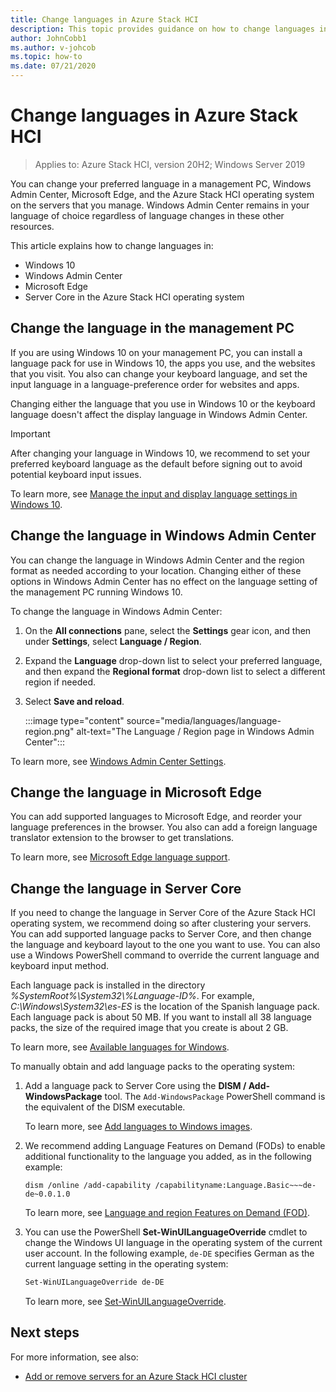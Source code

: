 ```yaml
---
title: Change languages in Azure Stack HCI
description: This topic provides guidance on how to change languages in the Azure Stack HCI operating system, Windows 10, Windows Admin Center, and Microsoft Edge.
author: JohnCobb1
ms.author: v-johcob
ms.topic: how-to
ms.date: 07/21/2020
---
```


# Change languages in Azure Stack HCI

>Applies to: Azure Stack HCI, version 20H2; Windows Server 2019

You can change your preferred language in a management PC, Windows Admin Center, Microsoft Edge, and the Azure Stack HCI operating system on the servers that you manage. Windows Admin Center remains in your language of choice regardless of language changes in these other resources.

This article explains how to change languages in: 
- Windows 10
- Windows Admin Center
- Microsoft Edge
- Server Core in the Azure Stack HCI operating system

## Change the language in the management PC
If you are using Windows 10 on your management PC, you can install a language pack for use in Windows 10, the apps you use, and the websites that you visit. You also can change your keyboard language, and set the input language in a language-preference order for websites and apps.

Changing either the language that you use in Windows 10 or the keyboard language doesn't affect the display language in Windows Admin Center.

   >[!IMPORTANT]
   > After changing your language in Windows 10, we recommend to set your preferred keyboard language as the default before signing out to avoid potential keyboard input issues.

To learn more, see [Manage the input and display language settings in Windows 10](https://support.microsoft.com/help/4496404/windows-10-manage-the-input-and-display-language).

## Change the language in Windows Admin Center
You can change the language in Windows Admin Center and the region format as needed according to your location. Changing either of these options in Windows Admin Center has no effect on the language setting of the management PC running Windows 10.

To change the language in Windows Admin Center:
1. On the **All connections** pane, select the **Settings** gear icon, and then under **Settings**, select **Language / Region**.
1. Expand the **Language** drop-down list to select your preferred language, and then expand the **Regional format** drop-down list to select a different region if needed.
1. Select **Save and reload**.

    :::image type="content" source="media/languages/language-region.png" alt-text="The Language / Region page in Windows Admin Center":::

To learn more, see [Windows Admin Center Settings](/windows-server/manage/windows-admin-center/configure/settings).

## Change the language in Microsoft Edge
You can add supported languages to Microsoft Edge, and reorder your language preferences in the browser. You also can add a foreign language translator extension to the browser to get translations.

To learn more, see [Microsoft Edge language support](/deployedge/microsoft-edge-supported-languages).

## Change the language in Server Core
If you need to change the language in Server Core of the Azure Stack HCI operating system, we recommend doing so after clustering your servers. You can add supported language packs to Server Core, and then change the language and keyboard layout to the one you want to use. You can also use a Windows PowerShell command to override the current language and keyboard input method.

Each language pack is installed in the directory *%SystemRoot%\System32\\%Language-ID%*. For example, *C:\Windows\System32\es-ES* is the location of the Spanish language pack. Each language pack is about 50 MB. If you want to install all 38 language packs, the size of the required image that you create is about 2 GB.

To learn more, see [Available languages for Windows](/windows-hardware/manufacture/desktop/available-language-packs-for-windows).

To manually obtain and add language packs to the operating system:

1. Add a language pack to Server Core using the **DISM / Add-WindowsPackage** tool. The `Add-WindowsPackage` PowerShell command is the equivalent of the DISM executable.

    To learn more, see [Add languages to Windows images](/windows-hardware/manufacture/desktop/add-language-packs-to-windows).

1. We recommend adding Language Features on Demand (FODs) to enable additional functionality to the language you added, as in the following example:

    ```DOS
    dism /online /add-capability /capabilityname:Language.Basic~~~de-de~0.0.1.0
    ```

    To learn more, see [Language and region Features on Demand (FOD)](/windows-hardware/manufacture/desktop/features-on-demand-language-fod).

1. You can use the PowerShell **Set-WinUILanguageOverride** cmdlet to change the Windows UI language in the operating system of the current user account. In the following example, `de-DE` specifies German as the current language setting in the operating system:

    ```PowerShell
    Set-WinUILanguageOverride de-DE
    ```

    To learn more, see [Set-WinUILanguageOverride](/powershell/module/international/set-winuilanguageoverride?view=win10-ps).

## Next steps
For more information, see also:

- [Add or remove servers for an Azure Stack HCI cluster](./add-cluster.md)

